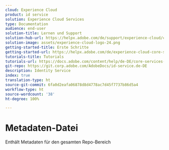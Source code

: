 ```yaml
---
cloud: Experience Cloud
product: id service
solution: Experience Cloud Services
type: Documentation
audience: end-user
solution-title: Lernen und Support
solution-hub-url: https://helpx.adobe.com/de/support/experience-cloud/core-services.html
solution-image: assets/experience-cloud-logo-24.png
getting-started-title: Erste Schritte
getting-started-url: https://helpx.adobe.com/de/experience-cloud-core-services/get-started.html
tutorials-title: Tutorials
tutorials-url: https://docs.adobe.com/content/help/de-DE/core-services-learn/tutorials/overview.html
git-repo: https://git.corp.adobe.com/AdobeDocs/id-service.de-DE
description: Identity Service
index: true
translation-type: ht
source-git-commit: 6fa0d2eafa06878d8d4778ac7d45f7737b86d5a4
workflow-type: ht
source-wordcount: '38'
ht-degree: 100%

---
```



# Metadaten-Datei

Enthält Metadaten für den gesamten Repo-Bereich